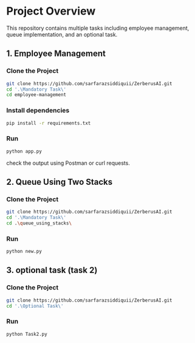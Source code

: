 # Project Overview
This repository contains multiple tasks including employee management, queue implementation, and an optional task.

## 1. Employee Management

### Clone the Project
```bash
git clone https://github.com/sarfarazsiddiquii/ZerberusAI.git
cd '.\Mandatory Task\'
cd employee-management
```

### Install dependencies

```bash
pip install -r requirements.txt
```
### Run
```bash
python app.py
```
check the output using Postman or curl requests.

## 2. Queue Using Two Stacks

### Clone the Project
```bash
git clone https://github.com/sarfarazsiddiquii/ZerberusAI.git
cd '.\Mandatory Task\'
cd .\queue_using_stacks\
```
### Run
```bash
python new.py
```

## 3. optional task (task 2)

### Clone the Project
```bash
git clone https://github.com/sarfarazsiddiquii/ZerberusAI.git
cd '.\Optional Task\'
```
### Run
```bash
python Task2.py
```
